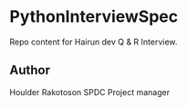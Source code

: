 # PythonInterviewSpec
Repo content for Hairun dev Q & R Interview.

## Author
Houlder Rakotoson
SPDC Project manager